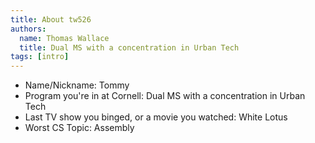 ```yaml
---
title: About tw526
authors:
  name: Thomas Wallace
  title: Dual MS with a concentration in Urban Tech
tags: [intro]
---
```


- Name/Nickname: Tommy
- Program you're in at Cornell: Dual MS with a concentration in Urban Tech
- Last TV show you binged, or a movie you watched: White Lotus
- Worst CS Topic: Assembly
